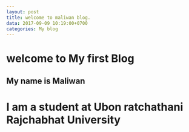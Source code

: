 ```yaml
---
layout: post
title: welcome to maliwan blog.
data: 2017-09-09 10:19:00+0700
categories: My blog
---
```


# welcome to My first Blog
## My name is Maliwan
# I am a student at Ubon ratchathani Rajchabhat University
